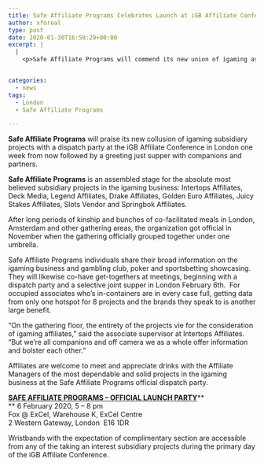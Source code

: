 ```yaml
---
title: Safe Affiliate Programs Celebrates Launch at iGB Affiliate Conference in London
author: xforeal 
type: post
date: 2020-01-30T16:59:29+00:00
excerpt: |
  |
    <p>Safe Affiliate Programs will commend its new union of igaming associate projects with a dispatch party at the iGB Affiliate Conference in London one week from now followed by a greeting just supper with companions and partners </p>


categories:
  - news
tags:
  - London
  - Safe Affiliate Programs

---
```

**Safe Affiliate Programs** will praise its new collusion of igaming subsidiary projects with a dispatch party at the iGB Affiliate Conference in London one week from now followed by a greeting just supper with companions and partners.

**Safe Affiliate Programs** is an assembled stage for the absolute most believed subsidiary projects in the igaming business: Intertops Affiliates, Deck Media, Legend Affiliates, Drake Affiliates, Golden Euro Affiliates, Juicy Stakes Affiliates, Slots Vendor and Springbok Affiliates.

After long periods of kinship and bunches of co-facilitated meals in London, Amsterdam and other gathering areas, the organization got official in November when the gathering officially grouped together under one umbrella.

Safe Affiliate Programs individuals share their broad information on the igaming business and gambling club, poker and sportsbetting showcasing. They will likewise co-have get-togethers at meetings, beginning with a dispatch party and a selective joint supper in London February 6th.  For occupied associates who’s in-containers are in every case full, getting data from only one hotspot for 8 projects and the brands they speak to is another large benefit.

“On the gathering floor, the entirety of the projects vie for the consideration of igaming affiliates,” said the associate supervisor at Intertops Affiliates. “But we’re all companions and off camera we as a whole offer information and bolster each other.”

Affiliates are welcome to meet and appreciate drinks with the Affiliate Managers of the most dependable and solid projects in the igaming business at the Safe Affiliate Programs official dispatch party.

**<u>SAFE AFFILIATE PROGRAMS – OFFICIAL LAUNCH PARTY</u>****  
** 6 February 2020, 5 – 8 pm  
Fox @ ExCel, Warehouse K, ExCel Centre  
2 Western Gateway, London  E16 1DR

Wristbands with the expectation of complimentary section are accessible from any of the taking an interest subsidiary projects during the primary day of the iGB Affiliate Conference.